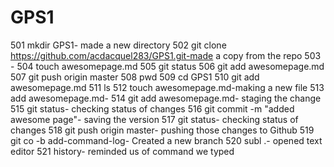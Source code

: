 # GPS1
501  mkdir GPS1- made a new directory
  502  git clone https://github.com/acdacquel283/GPS1.git-made a copy from the repo
  503  -
  504  touch awesomepage.md
  505  git status
  506  git add awesomepage.md
  507  git push origin master
  508  pwd
  509  cd GPS1
  510  git add awesomepage.md
  511  ls
  512  touch awesomepage.md-making a new file
  513  add awesomepage.md- 
  514  git add awesomepage.md- staging the change
  515  git status- checking status of changes
  516  git commit -m "added awesome page"- saving the version
  517  git status- checking status of changes
  518  git push origin master- pushing those changes to Github
  519  git co -b add-command-log- Created a new branch
  520  subl .- opened text editor
  521  history- reminded us of command we typed